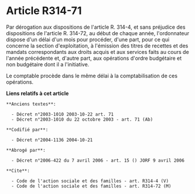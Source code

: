 # Article R314-71

Par dérogation aux dispositions de l'article R. 314-4, et sans préjudice des dispositions de l'article R. 314-72, au début de
chaque année, l'ordonnateur dispose d'un délai d'un mois pour procéder, d'une part, pour ce qui concerne la section
d'exploitation, à l'émission des titres de recettes et des mandats correspondants aux droits acquis et aux services faits au
cours de l'année précédente et, d'autre part, aux opérations d'ordre budgétaire et non budgétaire dont il a l'initiative.

Le comptable procède dans le même délai à la comptabilisation de ces opérations.

**Liens relatifs à cet article**

	**Anciens textes**:

	  - Décret n°2003-1010 2003-10-22 art. 71
	  - Décret n°2003-1010 du 22 octobre 2003 - art. 71 (Ab)

	**Codifié par**:

	  - Décret n°2004-1136 2004-10-21

	**Abrogé par**:

	  - Décret n°2006-422 du 7 avril 2006 - art. 15 () JORF 9 avril 2006

	**Cite**:

	  - Code de l'action sociale et des familles - art. R314-4 (V)
	  - Code de l'action sociale et des familles - art. R314-72 (M)
